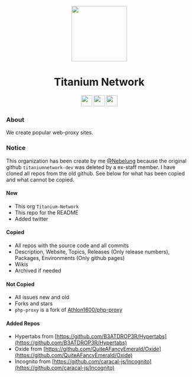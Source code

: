 <p align="center">
<kbd>
<img width="150px" src="https://avatars.githubusercontent.com/u/92069395">
</kbd>
</p>

<h1 align="center">Titanium Network</h1>

<p align="center">
<a href="https://discord.gg/unblock"><img height="30px" src="https://img.shields.io/badge/Discord-7289DA?style=for-the-badge&logo=discord&logoColor=white"><img></a>
<a href="https://twitter.com/TitaniumNetDev"><img height="30px" src="https://img.shields.io/badge/Twitter-1DA1F2?style=for-the-badge&logo=twitter&logoColor=white"><img></a>
<a href="https://reddit.com/r/TitaniumNetwork"><img height="30px" src="https://img.shields.io/badge/Reddit-FF4500?style=for-the-badge&logo=reddit&logoColor=white"><img></a>
</p>

### About
We create popular web-proxy sites.

### Notice
This organization has been create by me [@Nebelung](https://github.com/Nebelung-Dev) because the original github `titaniumnetwork-dev` was deleted by a ex-staff member. I have cloned all repos from the old github. See below for what has been copied and what cannot be copied.

#### New
- This org `Titanium-Network`
- This repo for the README
- Added twitter

#### Copied
- All repos with the source code and all commits
- Description, Website, Topics, Releases (Only release numbers), Packages, Environments (Only github pages)
- Wikis
- Archived if needed

#### Not Copied
- All issues new and old
- Forks and stars
- `php-proxy` is a fork of [Athlon1600/php-proxy](https://github.com/Athlon1600/php-proxy)

#### Added Repos
- Hypertabs from [https://github.com/B3ATDROP3R/Hypertabs](https://github.com/B3ATDROP3R/Hypertabs)
- Oxide from [https://github.com/QuiteAFancyEmerald/Oxide](https://github.com/QuiteAFancyEmerald/Oxide)
- Incognito from [https://github.com/caracal-js/Incognito](https://github.com/caracal-js/Incognito)
